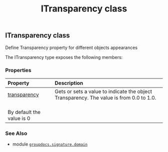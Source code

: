 ﻿---
title: ITransparency class
second_title: GroupDocs.Signature for Python via .NET API References
description: 
type: docs
url: /python-net/groupdocs.signature.domain/itransparency/
is_root: false
weight: 240
---

## ITransparency class

Define Transparency property for different objects appearances



The ITransparency type exposes the following members:

### Properties
| Property | Description |
| :- | :- |
| [transparency](/signature/python-net/groupdocs.signature.domain/itransparency/transparency) | Gets or sets a value to indicate the object Transparency. The value is from 0.0 to 1.0.<br/>By default the value is 0 |



### See Also
* module [`groupdocs.signature.domain`](..)
